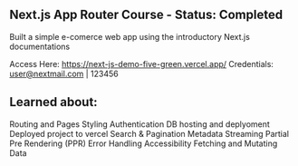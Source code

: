 ## Next.js App Router Course - Status: Completed
Built a simple e-comerce web app using the introductory Next.js documentations

Access Here: https://next-js-demo-five-green.vercel.app/
Credentials: user@nextmail.com | 123456

## Learned about:
Routing and Pages
Styling
Authentication
DB hosting and deplyoment
Deployed project to vercel
Search & Pagination
Metadata
Streaming
Partial Pre Rendering (PPR)
Error Handling
Accessibility 
Fetching and Mutating Data
